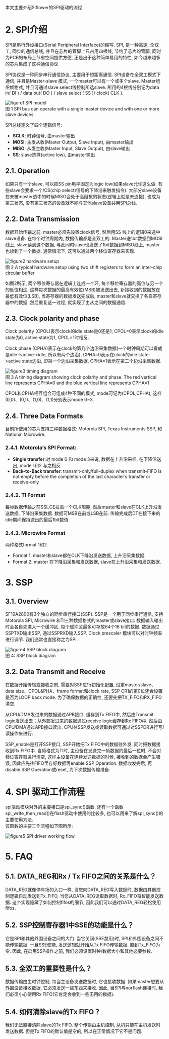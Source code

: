 
本文主要介绍Siflower的SPI驱动的流程

# 2. SPI介绍
SPI是串行外设接口(Serial Peripheral Interface)的缩写. SPI, 是一种高速, 全双工, 同步的通信总线, 并且在芯片的管脚上只占用四根线, 节约了芯片的管脚, 同时为PCB的布局上节省空间提供方便, 正是出于这种简单易用的特性, 如今越来越多的芯片集成了这种通信协议

SPI协议是一种同步串行通信协议, 主要用于短距离通信. SPI设备在全双工模式下通信, 并且是Master-slave 模式, 一个master可以有一个或多个slave. Master组织帧格式, 并且可通过slave select线控制所选slave. 所用的4根线分别记为data in( DI ) / data out( DO ) / slave select ( SS )/ clock( CLK ). 

![figure1 SPI model](./images/spi_1.png)  
图 1 SPI bus can operate with a single master device and with one or more slave devices


SPI总线定义了四个逻辑信号: 
- **SCLK**: 时钟信号, 由master输出
- **MOSI**: 主发从收(Master Output, Slave Input), 由master输出
- **MISO**: 从发主收(Master Input, Slave Output), 由slave输出
- **SS**: slave选择(active low), 由master输出


## 2.1. Operation

如果只有一个slave, 可以把SS pin电平固定为logic low(如果slave允许这么做. 有些slave会要求一个/CS(chip select)信号的下降沿来触发指令). 大部分slave设备在未被master选中的时候MISO会处于高阻抗的状态(逻辑上就是未连接), 也成为第三状态, 没有第三状态的设备就不能与其他slave设备共用SPI总线. 

## 2.2. Data Transmission

数据开始传输之前, master必须先设置clock信号, 然后用SS 线上的逻辑0来选中slave设备. 在每个时钟周期内, 数据传输都是全双工的. Master送1bit数据到MOSI线上, slave读到这个数据, 与此同时slave也发送了1bit数据到MISO线上, master也读到了一个数据. 通常情况下, 这可以通过两个移位寄存器来实现. 

![figure2 hardware setup](./images/spi_2.png)  
图 2 A typical hardware setup using two shift registers to form an inter-chip circular buffer

如图2所示, 两个移位寄存器在逻辑上连成一个环, 每个移位寄存器的高位与另一个的低位相连, 这样每次数据的最高有效位(MSB)被发送出去, 新接收到的数据放在最低有效位(LSB), 当寄存器的数据发送完成后, master和slave就交换了各自寄存器中的数据. 然后重复这一过程, 就实现了主从之间的数据通信. 

## 2.3. Clock polarity and phase
Clock polarity (CPOL)表示clock的idle state是0还是1, CPOL=0表示clock的idle state为0, active state为1, CPOL=1时相反. 

Clock phase (CPHA)表示在clock的第几个边沿采集数据(一个时钟周期可以看成是idle->active->idle, 所以有两个边沿), CPHA=0表示在clock的idle state->active state边沿, 即第一个边沿采集数据, CPHA=1表示在第二个边沿采集数据. 

![figure3 timing diagram](./images/spi_3.png)  
图 3 A timing diagram showing clock polarity and phase.  The red vertical line 
represents CPHA=0 and the blue vertical line represents CPHA=1

CPOL和CPHA相互组合可组成4种不同的模式, mode可记为(CPOL,CPHA), 这样(0,0)、(0,1)、(1,0)、(1,1)分别表示mode 0~3. 

## 2.4. Three Data Formats
目前所使用的芯片支持三种数据格式: Motorola SPI, Texas Instruments SSP, 和 National Microwire. 
### 2.4.1. Motorola’s SPI Format: 
- **Single transfer**:对 mode 0 和 mode 3来说, 数据在上升沿采样, 在下降沿送出, mode 1和2 与之相反
- **Back-to-Back transfer**: transmit-only/full-duplex when transmit-FIFO is not empty before the completion of the last character’s transfer or receive-only

### 2.4.2. TI Format
每帧数据传输之前SSI_CE拉高一个CLK周期, 然后master和slave在CLK上升沿发送数据, 下降沿采集数据. 数据可MSB在前或LSB在前. 传输完成后DT在接下来的idle期间保持送出的最后1bit数值

### 2.4.3. Microwire Format
 两种格式format 1和2.   
 - Format 1:  master和slave都在CLK下降沿发送数据, 上升沿采集数据. 
 - Format 2:  master 在下降沿采集和发送数据, slave在上升沿采集和发送数据. 

# 3. SSP
## 3.1. Overview
SF19A2890有3个独立的同步串行接口(SSP). SSP是一个用于同步串行通信, 支持Motorola SPI, Microwire 和TI三种数据格式的master或slave接口. 数据输入输出时会各自先进入一个缓冲区, 每个缓冲区最多可存放64个16 bit的数据. 数据通过SSPTXD输出SSP, 通过SSPRXD输入SSP. Clock prescaler 模块可以对时钟频率进行调节. 我们通常也直接称之为SPI. 

![figure4 SSP block diagram](./images/spi_4.png)  
图 4: SSP block diagram

## 3.2. Data Transmit and Receive
在数据开始传输或接收之前, 需要对SSP进行初始化配置, 设定master/slave、data size、CPOL&PHA、frame format和clock rate, SSP CR1的第0位还会设置是否为LOOP back mode. 为了确保数据的正确性, 还要先把TX_FIFO和RX_FIFO清空.  

从CPU/DMA发过来的数据通过APB接口, 缓存到Tx FIFO中, 然后由Transmit logic发送出去；从外部发过来的数据通过receive logic缓存到Rx FIFO中, 然后由CPU/DMA通过APB接口读出. CPU往SSP发送或读取数据可通过对SSPDR进行写/读操作来进行. 

SSP_enable是打开SSP接口, SSP开始把Tx FIFO中的数据往外发, 同时把数据接收到Rx FIFO中. 当帧格式为TI时, 主设备在发送完一帧数据的最后一位时, 不会对移位寄存器进行清空, 这样主设备在连续发送数据的时候, 接收到的数据会产生错误, 因此应先往FIFO里存好数据再enable SSP Operation. 数据收发完后, 再disable SSP Operation或reset, 为下次数据传输准备. 

# 4. SPI 驱动工作流程

spi驱动模块对外的主要接口是spi_sync()函数, 还有一个函数spi_write_then_read()在flash驱动中使用的比较多, 也可以用来了解spi_sync()的主要使用方法.   
该函数的主要工作流程如下图所示: 

![figure5 SPI driver working flow](./images/spi_5.png)

# 5. FAQ
## 5.1. DATA_REG和Rx / Tx FIFO之间的关系是什么？

  DATA_REG就像停车场的入口一样, 当您向DATA_REG写入数据时, 数据由其他控制逻辑自动发送到Tx_FIFO, 当您从DATA_REG读取数据时, Rx_FIFO将智能发送数据.  这个实现隐藏了如何控制fifos的细节, 因此我们可以通过DATA_REG轻松使用fifos. 

## 5.2. SSP控制寄存器1中SSE的功能是什么？

它是SPI和其他外围设备之间的大门.  当它关闭(SSE禁用)时, SPI和外围设备之间不能传输数据.  一旦SSE使能, 发送逻辑就开始从Tx FIFO传输数据, 直到Tx_FIFO为空.  因此, 在启用SSP操作之前, 我们必须设置时钟/数据大小和其他必要参数. 

## 5.3. 全双工的重要性是什么？

数据传输由主时钟控制, 每当主设备发送数据时, 它也接收数据.  如果master想要从外围设备接收数据, 它必须发送一些东西来接收.  因此, 当SPI与norflash连接时, 我们必须小心使用Rx FIFO(它肯定会收到一些无用的数据). 

## 5.4. 如何清除slave的Tx FIFO？

我们无法直接清除slave的Tx FIFO.  整个传输由主机控制, 从机只能在主机发送时发送数据.  但是Tx FIFO的默认值是空的, 所以在正常情况下它不是问题. 
